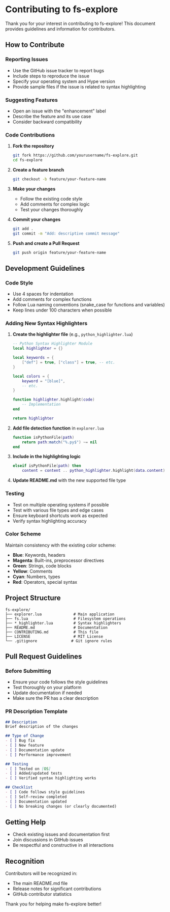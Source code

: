 # Contributing to fs-explore

Thank you for your interest in contributing to fs-explore! This document provides guidelines and information for contributors.

## How to Contribute

### Reporting Issues
- Use the GitHub issue tracker to report bugs
- Include steps to reproduce the issue
- Specify your operating system and Hype version
- Provide sample files if the issue is related to syntax highlighting

### Suggesting Features
- Open an issue with the "enhancement" label
- Describe the feature and its use case
- Consider backward compatibility

### Code Contributions

1. **Fork the repository**
   ```bash
   git fork https://github.com/yourusername/fs-explore.git
   cd fs-explore
   ```

2. **Create a feature branch**
   ```bash
   git checkout -b feature/your-feature-name
   ```

3. **Make your changes**
   - Follow the existing code style
   - Add comments for complex logic
   - Test your changes thoroughly

4. **Commit your changes**
   ```bash
   git add .
   git commit -m "Add: descriptive commit message"
   ```

5. **Push and create a Pull Request**
   ```bash
   git push origin feature/your-feature-name
   ```

## Development Guidelines

### Code Style
- Use 4 spaces for indentation
- Add comments for complex functions
- Follow Lua naming conventions (snake_case for functions and variables)
- Keep lines under 100 characters when possible

### Adding New Syntax Highlighters

1. **Create the highlighter file** (e.g., `python_highlighter.lua`)
   ```lua
   -- Python Syntax Highlighter Module
   local highlighter = {}
   
   local keywords = {
       ["def"] = true, ["class"] = true, -- etc.
   }
   
   local colors = {
       keyword = "[blue]",
       -- etc.
   }
   
   function highlighter.highlight(code)
       -- Implementation
   end
   
   return highlighter
   ```

2. **Add file detection function** in `explorer.lua`
   ```lua
   function isPythonFile(path)
       return path:match("%.py$") ~= nil
   end
   ```

3. **Include in the highlighting logic**
   ```lua
   elseif isPythonFile(path) then
       content = content .. python_highlighter.highlight(data.content)
   ```

4. **Update README.md** with the new supported file type

### Testing
- Test on multiple operating systems if possible
- Test with various file types and edge cases
- Ensure keyboard shortcuts work as expected
- Verify syntax highlighting accuracy

### Color Scheme
Maintain consistency with the existing color scheme:
- **Blue**: Keywords, headers
- **Magenta**: Built-ins, preprocessor directives
- **Green**: Strings, code blocks
- **Yellow**: Comments
- **Cyan**: Numbers, types
- **Red**: Operators, special syntax

## Project Structure

```
fs-explore/
├── explorer.lua              # Main application
├── fs.lua                    # Filesystem operations
├── *_highlighter.lua         # Syntax highlighters
├── README.md                 # Documentation
├── CONTRIBUTING.md           # This file
├── LICENSE                   # MIT License
└── .gitignore               # Git ignore rules
```

## Pull Request Guidelines

### Before Submitting
- Ensure your code follows the style guidelines
- Test thoroughly on your platform
- Update documentation if needed
- Make sure the PR has a clear description

### PR Description Template
```markdown
## Description
Brief description of the changes

## Type of Change
- [ ] Bug fix
- [ ] New feature
- [ ] Documentation update
- [ ] Performance improvement

## Testing
- [ ] Tested on [OS]
- [ ] Added/updated tests
- [ ] Verified syntax highlighting works

## Checklist
- [ ] Code follows style guidelines
- [ ] Self-review completed
- [ ] Documentation updated
- [ ] No breaking changes (or clearly documented)
```

## Getting Help

- Check existing issues and documentation first
- Join discussions in GitHub issues
- Be respectful and constructive in all interactions

## Recognition

Contributors will be recognized in:
- The main README.md file
- Release notes for significant contributions
- GitHub contributor statistics

Thank you for helping make fs-explore better!